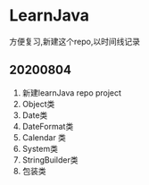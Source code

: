 # LearnJava
方便复习,新建这个repo,以时间线记录
## 20200804
1. 新建learnJava repo  project
2. Object类
3. Date类
4. DateFormat类
5. Calendar 类
6. System类
7. StringBuilder类
8. 包装类
